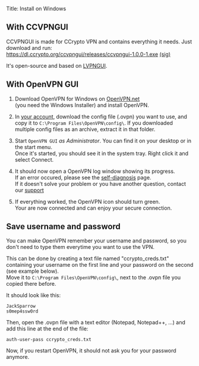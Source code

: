 Title: Install on Windows

With CCVPNGUI
-------------

CCVPNGUI is made for CCrypto VPN and contains everything it needs. Just download and run:  
<https://dl.ccrypto.org/ccvpngui/releases/ccvpngui-1.0.0-1.exe>
[(sig)](https://dl.ccrypto.org/ccvpngui/releases/ccvpngui-1.0.0-1.exe.asc)


It's open-source and based on [LVPNGUI](https://github.com/PacketImpact/lvpngui/).


With OpenVPN GUI
----------------

1. Download OpenVPN for Windows on
    [OpenVPN.net](http://openvpn.net/index.php/open-source/downloads.html)  
    (you need the Windows Installer) and install OpenVPN.

2. In [your account](/account/config), download the config file (.ovpn) you want to use,
    and copy it to `C:\Program Files\OpenVPN\config\`.
    If you downloaded multiple config files as an archive, extract it in that folder.

3. Start `OpenVPN GUI` *as Administrator*. You can find it on your desktop or in the start menu.  
    Once it's started, you should see it in the system tray. Right click it and select Connect.

4. It should now open a OpenVPN log window showing its progress.  
    If an error occured, please see the [self-diagnosis](/page/self-diagnosis) page.  
    If it doesn't solve your problem or you have another question, contact
    our [support](/tickets/)

5. If everything worked, the OpenVPN icon should turn green.  
   Your are now connected and can enjoy your secure connection.


Save username and password
--------------------------

You can make OpenVPN remember your username and password, so you don't need
to type them everytime you want to use the VPN.  

This can be done by creating a text file named "ccrypto_creds.txt" containing
your username on the first line and your password on the second
(see example below).  
Move it to `C:\Program Files\OpenVPN\config\`, next to the .ovpn file you
copied there before.  

It should look like this:

    JackSparrow
    s0mep4ssw0rd

Then, open the .ovpn file with a text editor (Notepad, Notepad++, ...)
and add this line at the end of the file:

    auth-user-pass ccrypto_creds.txt

Now, if you restart OpenVPN, it should not ask you for your password anymore.


